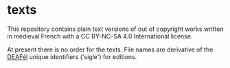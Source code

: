 # texts
This repository contains plain text versions of out of copyright works written in medieval French with a CC BY-NC-SA 4.0 International license. 

At present there is no order for the texts. File names are derivative of the [DEAFél](http://www.deaf-page.de/fr/bibl_neu.php) unique identifiers ('sigle') for editions.
